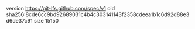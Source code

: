 version https://git-lfs.github.com/spec/v1
oid sha256:8cde6cc9bd92689031c4b4c303141143f2358cdeea1b1c6d92d88e3d6de37c91
size 15150
